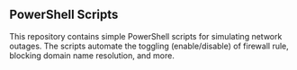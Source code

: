 ## PowerShell Scripts

This repository contains simple PowerShell scripts for simulating network outages. The scripts automate the toggling (enable/disable) of firewall rule, blocking domain name resolution, and more.
